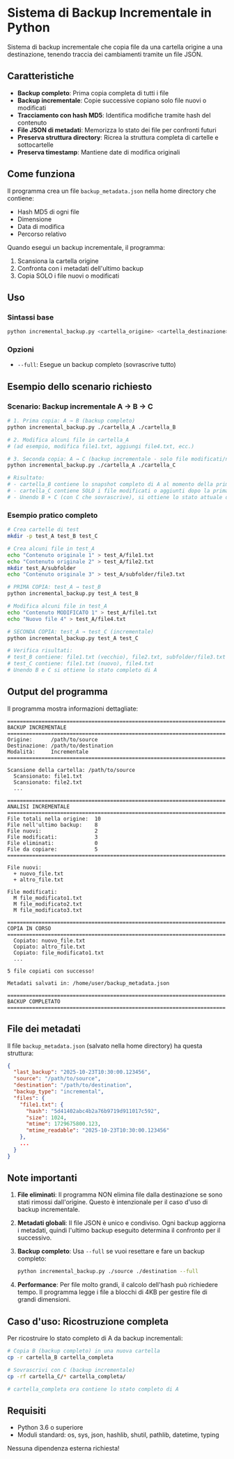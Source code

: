 # Sistema di Backup Incrementale in Python

Sistema di backup incrementale che copia file da una cartella origine a una destinazione, tenendo traccia dei cambiamenti tramite un file JSON.

## Caratteristiche

- **Backup completo**: Prima copia completa di tutti i file
- **Backup incrementale**: Copie successive copiano solo file nuovi o modificati
- **Tracciamento con hash MD5**: Identifica modifiche tramite hash del contenuto
- **File JSON di metadati**: Memorizza lo stato dei file per confronti futuri
- **Preserva struttura directory**: Ricrea la struttura completa di cartelle e sottocartelle
- **Preserva timestamp**: Mantiene date di modifica originali

## Come funziona

Il programma crea un file `backup_metadata.json` nella home directory che contiene:
- Hash MD5 di ogni file
- Dimensione
- Data di modifica
- Percorso relativo

Quando esegui un backup incrementale, il programma:
1. Scansiona la cartella origine
2. Confronta con i metadati dell'ultimo backup
3. Copia SOLO i file nuovi o modificati

## Uso

### Sintassi base

```bash
python incremental_backup.py <cartella_origine> <cartella_destinazione> [--full]
```

### Opzioni

- `--full`: Esegue un backup completo (sovrascrive tutto)

## Esempio dello scenario richiesto

### Scenario: Backup incrementale A → B → C

```bash
# 1. Prima copia: A → B (backup completo)
python incremental_backup.py ./cartella_A ./cartella_B

# 2. Modifica alcuni file in cartella_A
# (ad esempio, modifica file1.txt, aggiungi file4.txt, ecc.)

# 3. Seconda copia: A → C (backup incrementale - solo file modificati/nuovi)
python incremental_backup.py ./cartella_A ./cartella_C

# Risultato:
# - cartella_B contiene lo snapshot completo di A al momento della prima copia
# - cartella_C contiene SOLO i file modificati o aggiunti dopo la prima copia
# - Unendo B + C (con C che sovrascrive), si ottiene lo stato attuale di A
```

### Esempio pratico completo

```bash
# Crea cartelle di test
mkdir -p test_A test_B test_C

# Crea alcuni file in test_A
echo "Contenuto originale 1" > test_A/file1.txt
echo "Contenuto originale 2" > test_A/file2.txt
mkdir test_A/subfolder
echo "Contenuto originale 3" > test_A/subfolder/file3.txt

# PRIMA COPIA: test_A → test_B
python incremental_backup.py test_A test_B

# Modifica alcuni file in test_A
echo "Contenuto MODIFICATO 1" > test_A/file1.txt
echo "Nuovo file 4" > test_A/file4.txt

# SECONDA COPIA: test_A → test_C (incrementale)
python incremental_backup.py test_A test_C

# Verifica risultati:
# test_B contiene: file1.txt (vecchio), file2.txt, subfolder/file3.txt
# test_C contiene: file1.txt (nuovo), file4.txt
# Unendo B e C si ottiene lo stato completo di A
```

## Output del programma

Il programma mostra informazioni dettagliate:

```
======================================================================
BACKUP INCREMENTALE
======================================================================
Origine:      /path/to/source
Destinazione: /path/to/destination
Modalità:     Incrementale
======================================================================

Scansione della cartella: /path/to/source
  Scansionato: file1.txt
  Scansionato: file2.txt
  ...

======================================================================
ANALISI INCREMENTALE
======================================================================
File totali nella origine:  10
File nell'ultimo backup:    8
File nuovi:                 2
File modificati:            3
File eliminati:             0
File da copiare:            5
======================================================================

File nuovi:
  + nuovo_file.txt
  + altro_file.txt

File modificati:
  M file_modificato1.txt
  M file_modificato2.txt
  M file_modificato3.txt

======================================================================
COPIA IN CORSO
======================================================================
  Copiato: nuovo_file.txt
  Copiato: altro_file.txt
  Copiato: file_modificato1.txt
  ...

5 file copiati con successo!

Metadati salvati in: /home/user/backup_metadata.json

======================================================================
BACKUP COMPLETATO
======================================================================
```

## File dei metadati

Il file `backup_metadata.json` (salvato nella home directory) ha questa struttura:

```json
{
  "last_backup": "2025-10-23T10:30:00.123456",
  "source": "/path/to/source",
  "destination": "/path/to/destination",
  "backup_type": "incremental",
  "files": {
    "file1.txt": {
      "hash": "5d41402abc4b2a76b9719d911017c592",
      "size": 1024,
      "mtime": 1729675800.123,
      "mtime_readable": "2025-10-23T10:30:00.123456"
    },
    ...
  }
}
```

## Note importanti

1. **File eliminati**: Il programma NON elimina file dalla destinazione se sono stati rimossi dall'origine. Questo è intenzionale per il caso d'uso di backup incrementale.

2. **Metadati globali**: Il file JSON è unico e condiviso. Ogni backup aggiorna i metadati, quindi l'ultimo backup eseguito determina il confronto per il successivo.

3. **Backup completo**: Usa `--full` se vuoi resettare e fare un backup completo:
   ```bash
   python incremental_backup.py ./source ./destination --full
   ```

4. **Performance**: Per file molto grandi, il calcolo dell'hash può richiedere tempo. Il programma legge i file a blocchi di 4KB per gestire file di grandi dimensioni.

## Caso d'uso: Ricostruzione completa

Per ricostruire lo stato completo di A da backup incrementali:

```bash
# Copia B (backup completo) in una nuova cartella
cp -r cartella_B cartella_completa

# Sovrascrivi con C (backup incrementale)
cp -rf cartella_C/* cartella_completa/

# cartella_completa ora contiene lo stato completo di A
```

## Requisiti

- Python 3.6 o superiore
- Moduli standard: os, sys, json, hashlib, shutil, pathlib, datetime, typing

Nessuna dipendenza esterna richiesta!
